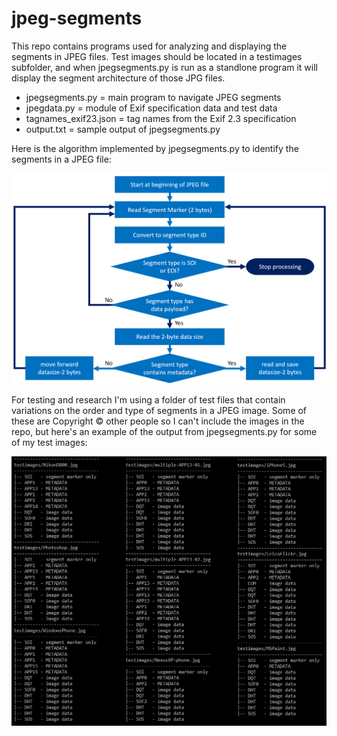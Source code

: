 # jpeg-segments

This repo contains programs used for analyzing and displaying the segments in
JPEG files. Test images should be located in a testimages subfolder, and when
jpegsegments.py is run as a standlone program it will display the segment
architecture of those JPG files.

- jpegsegments.py = main program to navigate JPEG segments
- jpegdata.py = module of Exif specification data and test data
- tagnames_exif23.json = tag names from the Exif 2.3 specification
- output.txt = sample output of jpegsegments.py

Here is the algorithm implemented by jpegsegments.py to identify the segments
in a JPEG file:

![flowchart](flowchart.png)

For testing and research I'm using a folder of test files that contain variations on the order and
type of segments in a JPEG image. Some of these are Copyright &copy; other
people so I can't include the images in the repo, but here's an example of the
output from jpegsegments.py for some of my test images:

![screenshot](output.png)
